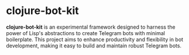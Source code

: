 # clojure-bot-kit

**clojure-bot-kit** is an experimental framework designed to harness the power of Lisp's abstractions to create Telegram bots with minimal boilerplate. This project aims to enhance productivity and flexibility in bot development, making it easy to build and maintain robust Telegram bots.
